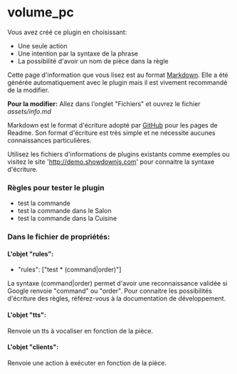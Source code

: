 # volume_pc

Vous avez créé ce plugin en choisissant:
- Une seule action
- Une intention par la syntaxe de la phrase
- La possibilité d'avoir un nom de pièce dans la règle

Cette page d'information que vous lisez est au format [Markdown](https://fr.wikipedia.org/wiki/Markdown).
Elle a été générée automatiquement avec le plugin mais il est vivement recommandé de la modifier.

**Pour la modifier:** Allez dans l'onglet "Fichiers" et ouvrez le fichier _assets/info.md_

Markdown est le format d'écriture adopté par [GitHub](https://github.com/) pour les pages de Readme. 
Son format d'écriture est très simple et ne nécessite aucunes connaissances particulières.

Utilisez les fichiers d'informations de plugins existants comme exemples ou visitez le site 'http://demo.showdownjs.com' pour connaitre la syntaxe d'écriture.


### Règles pour tester le plugin
- test la commande
- test la commande dans le Salon
- test la commande dans la Cuisine

### Dans le fichier de propriétés:

#### L'objet "rules":
- "rules": ["test * (command|order)"]

La syntaxe (command|order) permet d'avoir une reconnaissance validée si Google renvoie "command" ou "order".
Pour connaitre les possibilités d'écriture des règles, référez-vous à la documentation de développement.

#### L'objet "tts":
Renvoie un tts à vocaliser en fonction de la pièce.

#### L'objet "clients":
Renvoie une action à exécuter en fonction de la pièce.

<br><br><br><br>